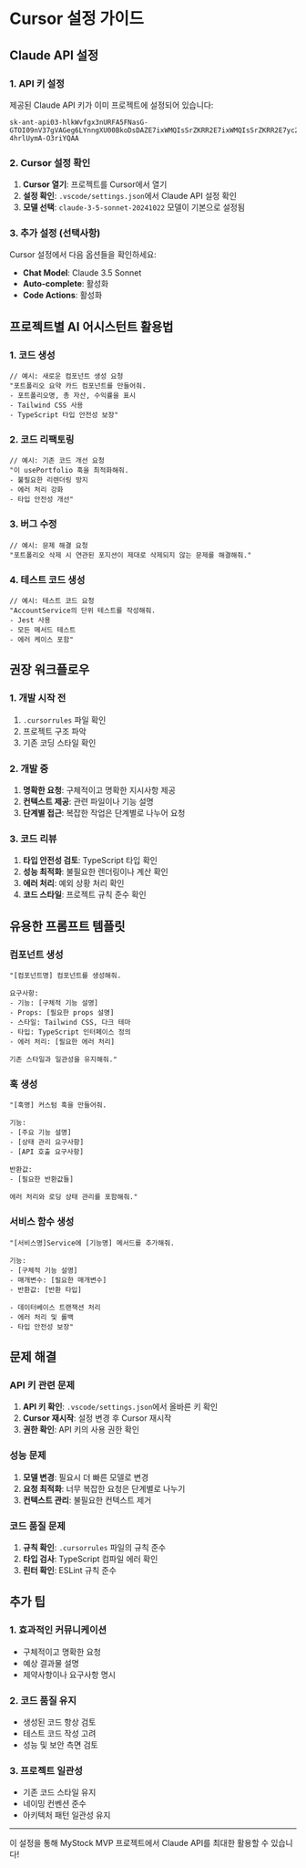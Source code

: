 # Cursor 설정 가이드

## Claude API 설정

### 1. API 키 설정

제공된 Claude API 키가 이미 프로젝트에 설정되어 있습니다:

```
sk-ant-api03-hlkWvfgx3nURFA5FNasG-GTOI09nV37gVAGeg6LYnngXU00BkoDsDAZE7ixWMQIsSrZKRR2E7ixWMQIsSrZKRR2E7yc2m-4hrlUymA-O3riYQAA
```

### 2. Cursor 설정 확인

1. **Cursor 열기**: 프로젝트를 Cursor에서 열기
2. **설정 확인**: `.vscode/settings.json`에서 Claude API 설정 확인
3. **모델 선택**: `claude-3-5-sonnet-20241022` 모델이 기본으로 설정됨

### 3. 추가 설정 (선택사항)

Cursor 설정에서 다음 옵션들을 확인하세요:

- **Chat Model**: Claude 3.5 Sonnet
- **Auto-complete**: 활성화
- **Code Actions**: 활성화

## 프로젝트별 AI 어시스턴트 활용법

### 1. 코드 생성

```
// 예시: 새로운 컴포넌트 생성 요청
"포트폴리오 요약 카드 컴포넌트를 만들어줘.
- 포트폴리오명, 총 자산, 수익률을 표시
- Tailwind CSS 사용
- TypeScript 타입 안전성 보장"
```

### 2. 코드 리팩토링

```
// 예시: 기존 코드 개선 요청
"이 usePortfolio 훅을 최적화해줘.
- 불필요한 리렌더링 방지
- 에러 처리 강화
- 타입 안전성 개선"
```

### 3. 버그 수정

```
// 예시: 문제 해결 요청
"포트폴리오 삭제 시 연관된 포지션이 제대로 삭제되지 않는 문제를 해결해줘."
```

### 4. 테스트 코드 생성

```
// 예시: 테스트 코드 요청
"AccountService의 단위 테스트를 작성해줘.
- Jest 사용
- 모든 메서드 테스트
- 에러 케이스 포함"
```

## 권장 워크플로우

### 1. 개발 시작 전

1. `.cursorrules` 파일 확인
2. 프로젝트 구조 파악
3. 기존 코딩 스타일 확인

### 2. 개발 중

1. **명확한 요청**: 구체적이고 명확한 지시사항 제공
2. **컨텍스트 제공**: 관련 파일이나 기능 설명
3. **단계별 접근**: 복잡한 작업은 단계별로 나누어 요청

### 3. 코드 리뷰

1. **타입 안전성 검토**: TypeScript 타입 확인
2. **성능 최적화**: 불필요한 렌더링이나 계산 확인
3. **에러 처리**: 예외 상황 처리 확인
4. **코드 스타일**: 프로젝트 규칙 준수 확인

## 유용한 프롬프트 템플릿

### 컴포넌트 생성

```
"[컴포넌트명] 컴포넌트를 생성해줘.

요구사항:
- 기능: [구체적 기능 설명]
- Props: [필요한 props 설명]
- 스타일: Tailwind CSS, 다크 테마
- 타입: TypeScript 인터페이스 정의
- 에러 처리: [필요한 에러 처리]

기존 스타일과 일관성을 유지해줘."
```

### 훅 생성

```
"[훅명] 커스텀 훅을 만들어줘.

기능:
- [주요 기능 설명]
- [상태 관리 요구사항]
- [API 호출 요구사항]

반환값:
- [필요한 반환값들]

에러 처리와 로딩 상태 관리를 포함해줘."
```

### 서비스 함수 생성

```
"[서비스명]Service에 [기능명] 메서드를 추가해줘.

기능:
- [구체적 기능 설명]
- 매개변수: [필요한 매개변수]
- 반환값: [반환 타입]

- 데이터베이스 트랜잭션 처리
- 에러 처리 및 롤백
- 타입 안전성 보장"
```

## 문제 해결

### API 키 관련 문제

1. **API 키 확인**: `.vscode/settings.json`에서 올바른 키 확인
2. **Cursor 재시작**: 설정 변경 후 Cursor 재시작
3. **권한 확인**: API 키의 사용 권한 확인

### 성능 문제

1. **모델 변경**: 필요시 더 빠른 모델로 변경
2. **요청 최적화**: 너무 복잡한 요청은 단계별로 나누기
3. **컨텍스트 관리**: 불필요한 컨텍스트 제거

### 코드 품질 문제

1. **규칙 확인**: `.cursorrules` 파일의 규칙 준수
2. **타입 검사**: TypeScript 컴파일 에러 확인
3. **린터 확인**: ESLint 규칙 준수

## 추가 팁

### 1. 효과적인 커뮤니케이션

- 구체적이고 명확한 요청
- 예상 결과물 설명
- 제약사항이나 요구사항 명시

### 2. 코드 품질 유지

- 생성된 코드 항상 검토
- 테스트 코드 작성 고려
- 성능 및 보안 측면 검토

### 3. 프로젝트 일관성

- 기존 코드 스타일 유지
- 네이밍 컨벤션 준수
- 아키텍처 패턴 일관성 유지

---

이 설정을 통해 MyStock MVP 프로젝트에서 Claude API를 최대한 활용할 수 있습니다!
